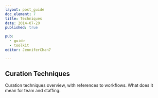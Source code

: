 ```yaml
---
layout: post_guide
doc_element: 7
title: Techniques
date: 2014-07-20
published: true

pub: 
  - guide
  - toolkit
editor: JenniferChan7

---
```


## Curation Techniques
Curation techniques overview, with references to workflows. What does it mean for team and staffing.